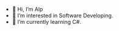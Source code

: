 - 👋 Hi, I’m Alp
- 👀 I’m interested in Software Developing.
- 🌱 I’m currently learning C#.

<!---
iAlq/iAlq is a ✨ special ✨ repository because its `README.md` (this file) appears on your GitHub profile.
You can click the Preview link to take a look at your changes.
--->
